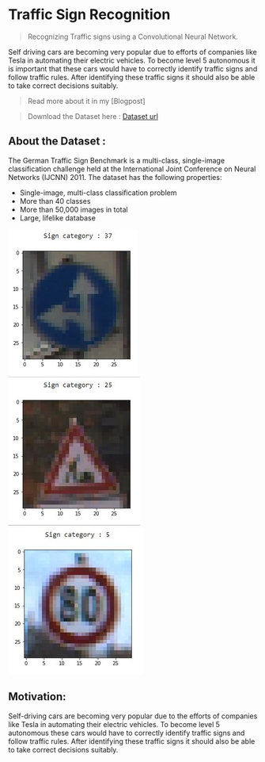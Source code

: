 # Traffic Sign Recognition
> Recognizing Traffic signs using a Convolutional Neural Network.

Self driving cars are becoming very popular due to efforts of companies like Tesla in automating their electric vehicles.
To become level 5 autonomous it is important that these cars would have to correctly identify traffic signs and follow traffic rules.
After identifying these traffic signs it should also be able to take correct decisions suitably.

> Read more about it in my [Blogpost]

> Download the Dataset here : [Dataset url](https://www.kaggle.com/meowmeowmeowmeowmeow/gtsrb-german-traffic-sign)

## About the Dataset :

The German Traffic Sign Benchmark is a multi-class, single-image classification challenge held at the International Joint Conference on Neural Networks (IJCNN) 2011. The dataset has the following properties:

- Single-image, multi-class classification problem
- More than 40 classes
- More than 50,000 images in total
- Large, lifelike database

![](images/01.jpg) ![](images/02.jpg) ![](images/03.jpg)

## Motivation:
Self-driving cars are becoming very popular due to the efforts of companies like Tesla in automating their electric vehicles. To become level 5 autonomous these cars would have to correctly identify traffic signs and follow traffic rules. After identifying these traffic signs it should also be able to take correct decisions suitably.
